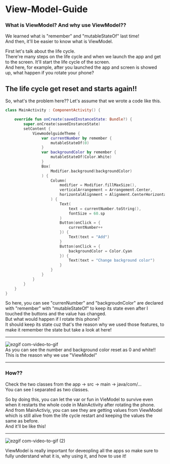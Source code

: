 # View-Model-Guide

### What is ViewModel? And why use ViewModel??
We learned what is "remember" and "mutableStateOf" last time!  
And then, it'll be easier to know what is ViewModel.  

First let's talk about the life cycle.  
There're many steps on the life cycle and when we launch the app and get to the screen. It'll start the life cycle of the screen.  
And here, for example, after you launched the app and screen is showed up, what happen if you rotate your phone?

## The life cycle get reset and starts again!!

So, what's the problem here?? Let's assume that we wrote a code like this.
```kotlin
class MainActivity : ComponentActivity() {

    override fun onCreate(savedInstanceState: Bundle?) {
        super.onCreate(savedInstanceState)
        setContent {
            ViewmodelguideTheme {
                var currentNumber by remember {
                    mutableStateOf(0)
                }
                var backgroundColor by remember {
                    mutableStateOf(Color.White)
                }
                Box(
                    Modifier.background(backgroundColor)
                ) {
                    Column(
                        modifier = Modifier.fillMaxSize(),
                        verticalArrangement = Arrangement.Center,
                        horizontalAlignment = Alignment.CenterHorizontally,
                    ) {
                        Text(
                            text = currentNumber.toString(),
                            fontSize = 60.sp
                        )
                        Button(onClick = {
                            currentNumber++
                        }) {
                            Text(text = "Add")
                        }
                        Button(onClick = {
                            backgroundColor = Color.Cyan
                        }) {
                            Text(text = "Change background color")
                        }
                    }
                }
            }
        }
    }
}
```
So here, you can see "currenNumber" and "backgroudnColor" are declared with "remember" with "mutableStateOf" to keep its state even after I touched the buttons and the value has changed.  
But what would happen if I rotate this phone?  
It should keep its state cuz that's the reason why we used those features, to make it remember the state but take a look at here!  
***
![ezgif com-video-to-gif](https://github.com/world2222/View-Model-Guide/assets/52661837/3f3ef1d1-7ebd-4229-8120-a9920e7e7de7)  
As you can see the number and background color reset as 0 and white!!  
This is the reason why we use "ViewModel"  

***
### How??
Check the two classes from the app -> src -> main -> java/com/...  
You can see I separated as two classes.  

So by doing this, you can let the var or fun in VieModel to survive even when it restarts the whole code in MainActivity after rotating the phone.  
And from MainActiviy, you can see they are getting values from ViewModel which is still alive from the life cycle restart and keeping the values the same as before.  
And it'll be like this!  
***
![ezgif com-video-to-gif (2)](https://github.com/world2222/View-Model-Guide/assets/52661837/ec41913c-fc44-4cc5-82c6-830c93953d79)  

ViewModel is really important for deveopling all the apps so make sure to fully understand what it is, why using it, and how to use it!
